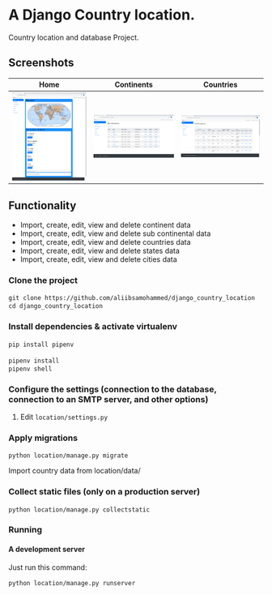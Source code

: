 # A Django Country location.

Country location and database Project.

## Screenshots

|     Home    |       Continents      |       Countries          |
| ------------|-----------------------|--------------------------|
| <img src="picture/home.png" width="200"> | <img src="picture/continents.png" width="200"> | <img src="picture/countries.png"  width="200"> |

## Functionality

- Import, create, edit, view  and delete continent data
- Import, create, edit, view  and delete sub continental data
- Import, create, edit, view  and delete countries data
- Import, create, edit, view  and delete states data
- Import, create, edit, view  and delete cities data


### Clone the project

```
git clone https://github.com/aliibsamohammed/django_country_location
cd django_country_location
```

### Install dependencies & activate virtualenv

```
pip install pipenv

pipenv install
pipenv shell
```

### Configure the settings (connection to the database, connection to an SMTP server, and other options)

1. Edit `location/settings.py`



### Apply migrations

```
python location/manage.py migrate
```
Import country data from location/data/
### Collect static files (only on a production server)

```
python location/manage.py collectstatic
```

### Running

#### A development server

Just run this command:

```
python location/manage.py runserver
```